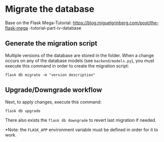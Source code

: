 # Migrate the database
Base on the Flask Mega-Tutorial: https://blog.miguelgrinberg.com/post/the-flask-mega
-tutorial-part-iv-database

## Generate the migration script

Multiple versions of the database are stored in the folder.
When a change occurs on any of the database models (see `backend/models.py`), you
 must execute this command in order to create the migration script:
```
flask db migrate -m "version description"
```

## Upgrade/Downgrade workflow

Next, to apply changes, execute this command:
```
flask db upgrade
```

There also exists the `flask db downgrade` to revert last migration if needed.

*Note: the `FLASK_APP` environment variable must be defined in order for it to work.
